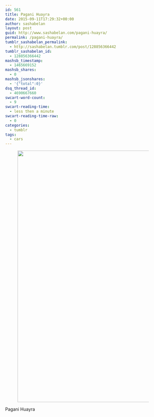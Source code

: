 ```yaml
---
id: 561
title: Pagani Huayra
date: 2015-09-11T17:29:32+00:00
author: sashabelan
layout: post
guid: http://www.sashabelan.com/pagani-huayra/
permalink: /pagani-huayra/
tumblr_sashabelan_permalink:
  - http://sashabelan.tumblr.com/post/128856366442
tumblr_sashabelan_id:
  - 128856366442
mashsb_timestamp:
  - 1465669152
mashsb_shares:
  - 0
mashsb_jsonshares:
  - '{"total":0}'
dsq_thread_id:
  - 4690667660
swcart-word-count:
  - 9
swcart-reading-time:
  - less then a minute
swcart-reading-time-raw:
  - 0
categories:
  - tumblr
tags:
  - cars
---
```

<div id='gallery-699' class='gallery galleryid-561 gallery-columns-1 gallery-size-full'>
  <figure class='gallery-item'> 
  
  <div class='gallery-icon portrait'>
    <img width="540" height="810" src="http://www.sashabelan.ru/wp-content/uploads/2015/09/tumblr_nuiwl8cUxK1qarj97o1_540.jpg" class="attachment-full size-full" alt="" srcset="http://www.sashabelan.ru/wp-content/uploads/2015/09/tumblr_nuiwl8cUxK1qarj97o1_540.jpg 540w, http://www.sashabelan.ru/wp-content/uploads/2015/09/tumblr_nuiwl8cUxK1qarj97o1_540-200x300.jpg 200w, http://www.sashabelan.ru/wp-content/uploads/2015/09/tumblr_nuiwl8cUxK1qarj97o1_540-230x345.jpg 230w, http://www.sashabelan.ru/wp-content/uploads/2015/09/tumblr_nuiwl8cUxK1qarj97o1_540-350x525.jpg 350w" sizes="(max-width: 540px) 100vw, 540px" />
  </div></figure>
</div>

Pagani Huayra